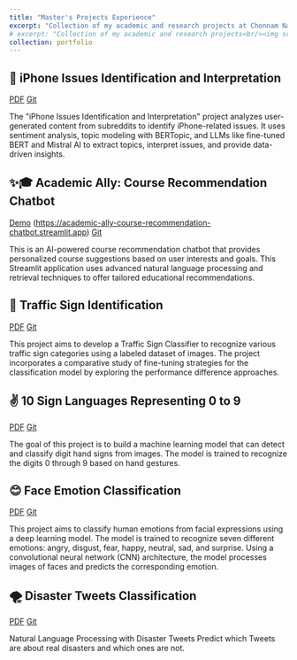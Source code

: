 ```yaml
---
title: "Master's Projects Experience"
excerpt: "Collection of my academic and research projects at Chonnam National University<br/>"
# excerpt: "Collection of my academic and research projects<br/><img src='/images/500x300.png'>"
collection: portfolio
---
```


## 📱 iPhone Issues Identification and Interpretation
[PDF](/files/mavinsao-final-nlp.pdf) [Git](https://github.com/MavinSao/issues-identification-interpretion)

The "iPhone Issues Identification and Interpretation" project analyzes user-generated content from subreddits to identify iPhone-related issues. It uses sentiment analysis, topic modeling with BERTopic, and LLMs like fine-tuned BERT and Mistral AI to extract topics, interpret issues, and provide data-driven insights.

## ✨🎓 Academic Ally: Course Recommendation Chatbot
[Demo](/files/digicon24-course-recommendations.pdf) (https://academic-ally-course-recommendation-chatbot.streamlit.app) [Git](https://github.com/MavinSao/Academic-Ally-Course-Recommendation-Chatbot)

This is an AI-powered course recommendation chatbot that provides personalized course suggestions based on user interests and goals. This Streamlit application uses advanced natural language processing and retrieval techniques to offer tailored educational recommendations.

## 🚦 Traffic Sign Identification
[PDF](/files/Traffic%20Sign.pdf) [Git](https://github.com/MavinSao/traffic-sign-classification-vgg)

This project aims to develop a Traffic Sign Classifier to recognize various traffic sign categories using a labeled dataset of images. The project incorporates a comparative study of fine-tuning strategies for the classification model by exploring the performance difference approaches.

## ✌️ 10 Sign Languages Representing 0 to 9
[PDF](/files/10%20sign%20languages%20​​representing.pdf) [Git](https://github.com/MavinSao/digits-sign-gestures-classification)

The goal of this project is to build a machine learning model that can detect and classify digit hand signs from images. The model is trained to recognize the digits 0 through 9 based on hand gestures.

## 😊 Face Emotion Classification
[PDF](/files/f-emo.pdf) [Git](https://github.com/MavinSao/face-emotion-classification)

This project aims to classify human emotions from facial expressions using a deep learning model. The model is trained to recognize seven different emotions: angry, disgust, fear, happy, neutral, sad, and surprise. Using a convolutional neural network (CNN) architecture, the model processes images of faces and predicts the corresponding emotion.

## 🌪️ Disaster Tweets Classification
[PDF](/files/Disaster%20Tweets%20-%20Final%20Presentation.pdf) [Git](https://github.com/MavinSao/Disaster-Tweets-ML)

Natural Language Processing with Disaster Tweets Predict which Tweets are about real disasters and which ones are not.